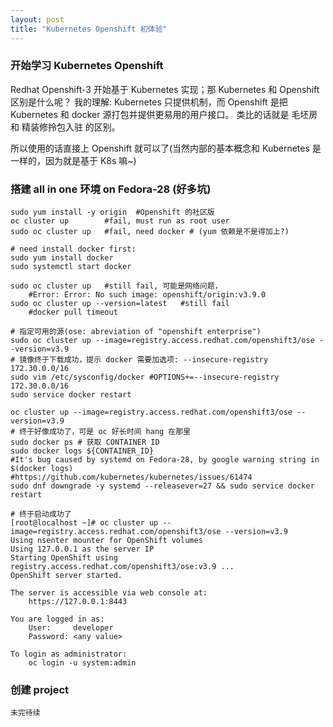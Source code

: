 ```yaml
---
layout: post
title: "Kubernetes Openshift 初体验"
---
```


### 开始学习 Kubernetes Openshift
Redhat Openshift-3 开始基于 Kubernetes 实现；那 Kubernetes 和 Openshift 区别是什么呢？
我的理解: Kubernetes 只提供机制，而 Openshift 是把 Kubernetes 和 docker 源打包并提供更易用的用户接口。
类比的话就是 毛坯房 和 精装修拎包入驻 的区别。

所以使用的话直接上 Openshift 就可以了(当然内部的基本概念和 Kubernetes 是一样的，因为就是基于 K8s 嘛~)

### 搭建 all in one 环境 on Fedora-28 (好多坑)
```
sudo yum install -y origin  #Openshift 的社区版
oc cluster up        #fail, must run as root user
sudo oc cluster up   #fail, need docker # (yum 依赖是不是得加上?)

# need install docker first:
sudo yum install docker
sudo systemctl start docker

sudo oc cluster up   #still fail, 可能是网络问题，
    #Error: Error: No such image: openshift/origin:v3.9.0
sudo oc cluster up --version=latest   #still fail
    #docker pull timeout

# 指定可用的源(ose: abreviation of "openshift enterprise")
sudo oc cluster up --image=registry.access.redhat.com/openshift3/ose --version=v3.9
# 镜像终于下载成功，提示 docker 需要加选项: --insecure-registry 172.30.0.0/16
sudo vim /etc/sysconfig/docker #OPTIONS+=--insecure-registry 172.30.0.0/16
sudo service docker restart

oc cluster up --image=registry.access.redhat.com/openshift3/ose --version=v3.9
# 终于好像成功了，可是 oc 好长时间 hang 在那里
sudo docker ps # 获取 CONTAINER ID
sudo docker logs ${CONTAINER_ID}
#It's bug caused by systemd on Fedora-28, by google warning string in $(docker logs)
#https://github.com/kubernetes/kubernetes/issues/61474
sudo dnf downgrade -y systemd --releasever=27 && sudo service docker restart

# 终于启动成功了
[root@localhost ~]# oc cluster up --image=registry.access.redhat.com/openshift3/ose --version=v3.9
Using nsenter mounter for OpenShift volumes
Using 127.0.0.1 as the server IP
Starting OpenShift using registry.access.redhat.com/openshift3/ose:v3.9 ...
OpenShift server started.

The server is accessible via web console at:
    https://127.0.0.1:8443

You are logged in as:
    User:     developer
    Password: <any value>

To login as administrator:
    oc login -u system:admin
```

### 创建 project
```
未完待续
```
